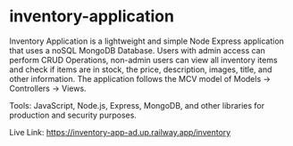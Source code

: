 # inventory-application

Inventory Application is a lightweight and simple Node Express application that uses a noSQL MongoDB Database. Users with admin access can perform CRUD Operations, non-admin users can view all inventory items and check if items are in stock, the price, description, images, title, and other information. The application follows the MCV model of Models -> Controllers -> Views.

Tools:
JavaScript, Node.js, Express, MongoDB, and other libraries for production and security purposes.

Live Link: https://inventory-app-ad.up.railway.app/inventory